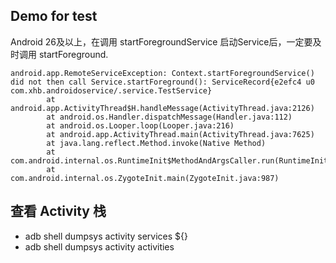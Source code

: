 ## Demo for test
Android 26及以上，在调用 startForegroundService 启动Service后，一定要及时调用 startForeground.
```
android.app.RemoteServiceException: Context.startForegroundService() did not then call Service.startForeground(): ServiceRecord{e2efc4 u0 com.xhb.androidoservice/.service.TestService}
        at android.app.ActivityThread$H.handleMessage(ActivityThread.java:2126)
        at android.os.Handler.dispatchMessage(Handler.java:112)
        at android.os.Looper.loop(Looper.java:216)
        at android.app.ActivityThread.main(ActivityThread.java:7625)
        at java.lang.reflect.Method.invoke(Native Method)
        at com.android.internal.os.RuntimeInit$MethodAndArgsCaller.run(RuntimeInit.java:524)
        at com.android.internal.os.ZygoteInit.main(ZygoteInit.java:987)
```

## 查看 Activity 栈
- adb shell dumpsys activity services ${<package-name>}
- adb shell dumpsys activity activities